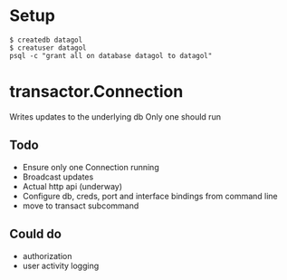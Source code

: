 # Setup
```
$ createdb datagol
$ creatuser datagol
psql -c "grant all on database datagol to datagol"
```

# transactor.Connection

Writes updates to the underlying db
Only one should run

## Todo

* Ensure only one Connection running
* Broadcast updates
* Actual http api (underway)
* Configure db, creds, port and interface bindings from command line
* move to transact subcommand

## Could do

* authorization
* user activity logging